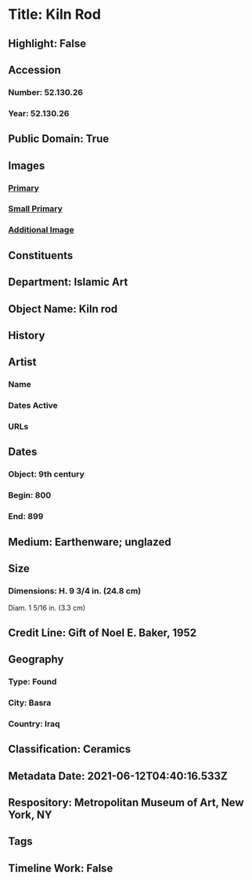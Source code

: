 # Title: Kiln Rod
## Highlight: False
## Accession
### Number: 52.130.26
### Year: 52.130.26
## Public Domain: True
## Images
### [Primary](https://images.metmuseum.org/CRDImages/is/original/sf52-130-26a.jpg)
### [Small Primary](https://images.metmuseum.org/CRDImages/is/web-large/sf52-130-26a.jpg)
### [Additional Image](https://images.metmuseum.org/CRDImages/is/original/sf52-130-26a.jpg)
## Constituents
## Department: Islamic Art
## Object Name: Kiln rod
## History
## Artist
### Name
### Dates Active
### URLs
## Dates
### Object: 9th century
### Begin: 800
### End: 899
## Medium: Earthenware; unglazed
## Size
### Dimensions: H. 9 3/4 in. (24.8 cm)
Diam. 1 5/16 in. (3.3 cm)
## Credit Line: Gift of Noel E. Baker, 1952
## Geography
### Type: Found
### City: Basra
### Country: Iraq
## Classification: Ceramics
## Metadata Date: 2021-06-12T04:40:16.533Z
## Respository: Metropolitan Museum of Art, New York, NY
## Tags
## Timeline Work: False